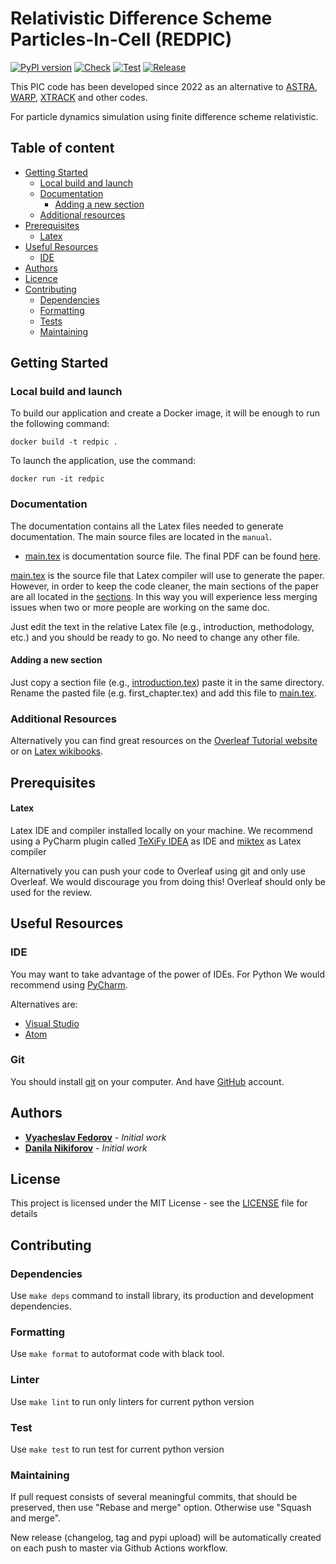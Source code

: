 # Relativistic Difference Scheme Particles-In-Cell (REDPIC)

[![PyPI version](https://badge.fury.io/py/redpic.svg)](https://badge.fury.io/py/redpic)
[![Check](https://github.com/fuodorov/redpic/actions/workflows/check.yml/badge.svg)](https://github.com/fuodorov/redpic/actions/workflows/check.yml)
[![Test](https://github.com/fuodorov/redpic/actions/workflows/test.yml/badge.svg)](https://github.com/fuodorov/redpic/actions/workflows/test.yml)
[![Release](https://github.com/fuodorov/redpic/actions/workflows/release.yml/badge.svg)](https://github.com/fuodorov/redpic/actions/workflows/release.yml)

This PIC code has been developed since 2022 as an alternative to 
[ASTRA](https://www.desy.de/~mpyflo/), 
[WARP](https://bitbucket.org/berkeleylab/warp/), 
[XTRACK](https://xsuite.readthedocs.io/en/latest/) 
and other codes. 

For particle dynamics simulation using finite difference scheme relativistic.

## Table of content 

-   [Getting Started](#getting-started)
    -   [Local build and launch](#local-build-and-launch)
    -   [Documentation](#documentation)
        -   [Adding a new section](#adding-a-new-section)
    -   [Additional resources](#additional-resources)
-   [Prerequisites](#prerequisites)
    -   [Latex](#latex)
-   [Useful Resources](#useful-resources)
    -   [IDE](#ide)
-   [Authors](#authors)
-   [Licence](#license)
-   [Contributing](#contributing)
    -   [Dependencies](#dependencies)
    -   [Formatting](#formatting)
    -   [Tests](#tests)
    -   [Maintaining](#maintaining)

## Getting Started

### Local build and launch

To build our application and create a Docker image, it will be enough to run the following command:

`docker build -t redpic .`

To launch the application, use the command:

`docker run -it redpic`

### Documentation

The documentation contains all the Latex files needed to generate documentation. 
The main source files are located in the `manual`.

* [main.tex](/manual/main.tex) is documentation source file. 
The final PDF can be found [here](https://github.com/fuodorov/redpic/releases/latest).

[main.tex](/manual/main.tex) is the source file that Latex compiler will use to generate the paper. 
However, in order to keep the code cleaner, the main sections of the paper are all located in the [sections](/manual/sections). 
In this way you will experience less merging issues when two or more people are working on the same doc.

Just edit the text in the relative Latex file (e.g., introduction, methodology, etc.) and you should be ready to go. 
No need to change any other file.

#### Adding a new section

Just copy a section file (e.g., [introduction.tex](/manual/sections/introduction.tex)) paste it in the same directory. 
Rename the pasted file (e.g. first_chapter.tex) and add this file to [main.tex](/manual/main.tex).

### Additional Resources

Alternatively you can find great resources on the 
[Overleaf Tutorial website](https://www.overleaf.com/learn/latex/Tutorials) or on 
[Latex wikibooks](https://en.wikibooks.org/wiki/LaTeX).

## Prerequisites

#### Latex

Latex IDE and compiler installed locally on your machine. 
We recommend using a PyCharm plugin called [TeXiFy IDEA](https://plugins.jetbrains.com/plugin/9473-texify-idea) as IDE and 
[miktex](https://miktex.org) as Latex compiler  

Alternatively you can push your code to Overleaf using git and only use Overleaf. 
We would discourage you from doing this! Overleaf should only be used for the review.

## Useful Resources

### IDE

You may want to take advantage of the power of IDEs. 
For Python We would recommend using [PyCharm](https://www.jetbrains.com/pycharm/). 

Alternatives are:

* [Visual Studio](https://code.visualstudio.com)
* [Atom](https://atom.io/)

### Git

You should install [git](https://git-scm.com) on your computer. And have [GitHub](https://github.com) account.

## Authors

* **[Vyacheslav Fedorov](https://github.com/fuodorov)** - *Initial work*
* **[Danila Nikiforov](https://github.com/Danila-Nikiforov)** - *Initial work*

## License

This project is licensed under the MIT License - see the [LICENSE](LICENSE) file for details

## Contributing

### Dependencies
Use `make deps` command to install library, its production and development dependencies.

### Formatting
Use `make format` to autoformat code with black tool. 

### Linter
Use `make lint` to run only linters for current python version

### Test
Use `make test` to run test for current python version

### Maintaining
If pull request consists of several meaningful commits, that should be preserved, 
then use "Rebase and merge" option. Otherwise use "Squash and merge". 

New release (changelog, tag and pypi upload) will be automatically created 
on each push to master via Github Actions workflow.
